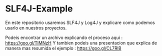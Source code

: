 # SLF4J-Example
En este repositorio usaremos SLF4J y Log4J y explicare como podemos usarlo en nuestros proyectos.

Podeis encontrar un archivo explicando el proceso aqui : https://goo.gl/TlMNzH
Y tambien podeis una presentacion que explica de manera mas resumida el ejemplo : https://goo.gl/CL7RlB
